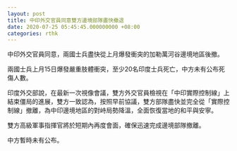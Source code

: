 ```yaml
---
layout: post
title: 中印外交官員同意雙方邊境部隊盡快撤退
date: 2020-07-25 05:45:45.000000000 +08:00
categories: rthk
---
```


中印外交官員同意，兩國士兵盡快從上月爆發衝突的加勒萬河谷邊境地區後撤。

兩國士兵上月15日爆發嚴重肢體衝突，至少20名印度士兵死亡，中方未有公布死傷人數。

印度外交部說，在最新一次視像會議，雙方外交官員檢視在「中印實際控制線」上結束僵局的進展，雙方一致認為，按照早前協議，雙方部隊盡快並完全從「實際控制線」撤離，為中印邊境地區的對峙局勢降溫，全面恢復當地的和平與安寧。

雙方高級軍事指揮官將於短期內再度會面，確保迅速完成邊境部隊撤離。

中方暫時未有公布。
